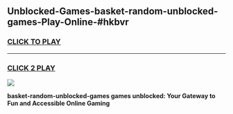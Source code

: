 
## Unblocked-Games-basket-random-unblocked-games-Play-Online-#hkbvr
<h3>
<a href="https://premium.freeplayer.one?title=basket-random-unblocked-games&ref=27F">CLICK TO PLAY</a></h3>
<hr>

<h3>
<a href="https://premium.freeplayer.one?title=basket-random-unblocked-games&ref=27F">CLICK 2 PLAY</a>
  
</h3>

<a href="https://premium.freeplayer.one?title=basket-random-unblocked-games&ref=27F"><img src="https://clearcache.store/games.png"></a>


**basket-random-unblocked-games games unblocked: Your Gateway to Fun and Accessible Online Gaming**
